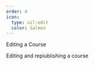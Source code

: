 ```yaml
---
order: 4
icon: 
  type: uil:edit
  color: Salmon
---
```

Editing a Course

Editing and repiublishing a course